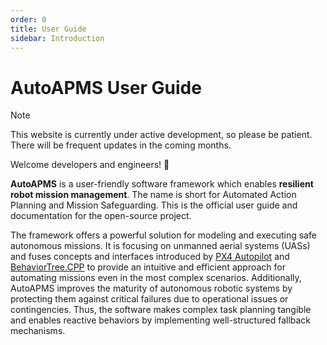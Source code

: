```yaml
---
order: 0
title: User Guide
sidebar: Introduction
---
```

# AutoAPMS User Guide

> [!NOTE]
> This website is currently under active development, so please be patient. There will be frequent updates in the coming months.

Welcome developers and engineers! 🎉

**AutoAPMS** is a user-friendly software framework which enables **resilient robot mission management**. The name is short for Automated Action Planning and Mission Safeguarding. This is the official user guide and documentation for the open-source project.

The framework offers a powerful solution for modeling and executing safe autonomous missions. It is focusing on unmanned aerial systems (UASs) and fuses concepts and interfaces introduced by [PX4 Autopilot](https://github.com/PX4/PX4-Autopilot) and [BehaviorTree.CPP](https://github.com/BehaviorTree/BehaviorTree.CPP) to provide an intuitive and efficient approach for automating missions even in the most complex scenarios. Additionally, AutoAPMS improves the maturity of autonomous robotic systems by protecting them against critical failures due to operational issues or contingencies. Thus, the software makes complex task planning tangible and enables reactive behaviors by implementing well-structured fallback mechanisms.
